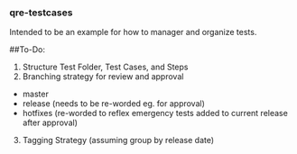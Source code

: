 ### qre-testcases

Intended to be an example for how to manager and organize tests.

##To-Do:
1. Structure Test Folder, Test Cases, and Steps
2. Branching strategy for review and approval
- master
- release (needs to be re-worded eg. for approval)
- hotfixes (re-worded to reflex emergency tests added to current release after approval)
3. Tagging Strategy (assuming group by release date)

